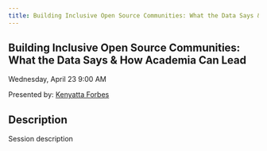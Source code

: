 ```yaml
---  
title: Building Inclusive Open Source Communities: What the Data Says & How Academia Can Lead 
---
```


## Building Inclusive Open Source Communities: What the Data Says & How Academia Can Lead

Wednesday, April 23
9:00 AM

Presented by: [Kenyatta Forbes](../speakers/)

## Description

Session description
